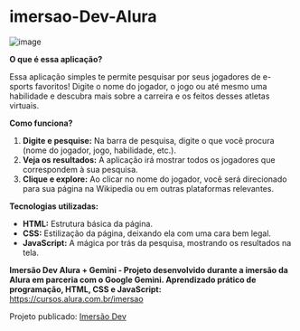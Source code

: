# imersao-Dev-Alura
![image](https://github.com/user-attachments/assets/5a04f41a-7edf-42a4-be7f-4f8589815dc0)


**O que é essa aplicação?**

Essa aplicação simples te permite pesquisar por seus jogadores de e-sports favoritos! Digite o nome do jogador, o jogo ou até mesmo uma habilidade e descubra mais sobre a carreira e os feitos desses atletas virtuais.

**Como funciona?**

1. **Digite e pesquise:** Na barra de pesquisa, digite o que você procura (nome do jogador, jogo, habilidade, etc.).
2. **Veja os resultados:** A aplicação irá mostrar todos os jogadores que correspondem à sua pesquisa.
3. **Clique e explore:** Ao clicar no nome do jogador, você será direcionado para sua página na Wikipedia ou em outras plataformas relevantes.

**Tecnologias utilizadas:**

* **HTML:** Estrutura básica da página.
* **CSS:** Estilização da página, deixando ela com uma cara bem legal.
* **JavaScript:** A mágica por trás da pesquisa, mostrando os resultados na tela.

**Imersão Dev Alura + Gemini - Projeto desenvolvido durante a imersão da Alura em parceria com o Google Gemini. Aprendizado prático de programação, HTML, CSS e JavaScript:**
https://cursos.alura.com.br/imersao

Projeto publicado:
[Imersão Dev](https://imersao-alura.netlify.app/)
